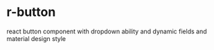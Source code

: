 # r-button
react button component with dropdown ability and dynamic fields and material design style
